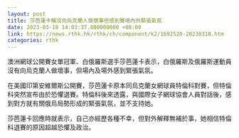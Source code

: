 ```yaml
---
layout: post
title: 莎芭蓮卡稱沒向烏克蘭人做壞事但感到賽場內外緊張氣氛
date: 2023-03-18 14:03:37.000000000 +08:00
link: https://news.rthk.hk/rthk/ch/component/k2/1692520-20230318.htm
categories: rthk
---
```


澳洲網球公開賽女單冠軍、白俄羅斯選手莎芭蓮卡表示，白俄羅斯及俄羅斯運動員沒有向烏克蘭人做壞事，但場內及場外感到緊張氣氛。

在美國印第安維爾斯公開賽，莎芭蓮卡原本同烏克蘭女網球員特倫科對賽，但特倫科突然宣布由於恐懼退賽。特倫科後來透露，與國際女子網球協會人員對話後，感到對方就有關俄烏局勢形成的緊張氣氛，並不支持她。

莎芭蓮卡回應時就表示，自己亦經歷各種不幸，但對外解釋無補於事，她相信特倫科退賽的原因超越恐懼及政治。

